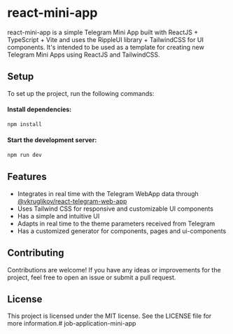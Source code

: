 # react-mini-app

react-mini-app is a simple Telegram Mini App built with ReactJS + TypeScript + Vite and uses the RippleUI library +
TailwindCSS for UI components.
It's intended to be used as a template for creating new Telegram Mini Apps using ReactJS and TailwindCSS.

## Setup

To set up the project, run the following commands:

#### Install dependencies:

```bash
npm install

```

#### Start the development server:

```bash
npm run dev

```

## Features

- Integrates in real time with the Telegram WebApp data
  through [@vkruglikov/react-telegram-web-app](https://github.com/vkruglikov/react-telegram-web-app)
- Uses Tailwind CSS for responsive and customizable UI components
- Has a simple and intuitive UI
- Adapts in real time to the theme parameters received from Telegram
- Has a customized generator for components, pages and ui-components

## Contributing

Contributions are welcome! If you have any ideas or improvements for the project, feel free to open an issue or submit a
pull request.

## License

This project is licensed under the MIT license. See the LICENSE file for more information.# job-application-mini-app
